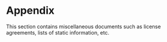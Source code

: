 # Appendix
This section contains miscellaneous documents such as license agreements, lists of static information, etc.

